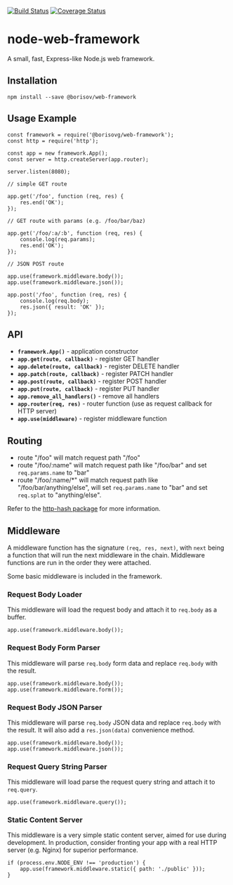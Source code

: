 [![Build Status](https://img.shields.io/travis/borisovg/node-web-framework/master.svg?style=flat-square)](https://travis-ci.org/borisovg/node-web-framework/)
[![Coverage Status](https://img.shields.io/codecov/c/github/borisovg/node-web-framework/master.svg?style=flat-square)](https://codecov.io/gh/borisovg/node-web-framework/)

# node-web-framework

A small, fast, Express-like Node.js web framework.

## Installation

```
npm install --save @borisov/web-framework
```

## Usage Example

```
const framework = require('@borisovg/web-framework');
const http = require('http');

const app = new framework.App();
const server = http.createServer(app.router);

server.listen(8080);

// simple GET route

app.get('/foo', function (req, res) {
    res.end('OK');
});

// GET route with params (e.g. /foo/bar/baz)

app.get('/foo/:a/:b', function (req, res) {
    console.log(req.params);
    res.end('OK');
});

// JSON POST route

app.use(framework.middleware.body());
app.use(framework.middleware.json());

app.post('/foo', function (req, res) {
    console.log(req.body);
    res.json({ result: 'OK' });
});
```

## API

- **`framework.App()`**             - application constructor
- **`app.get(route, callback)`**    - register GET handler
- **`app.delete(route, callback)`** - register DELETE handler
- **`app.patch(route, callback)`**  - register PATCH handler
- **`app.post(route, callback)`**   - register POST handler
- **`app.put(route, callback)`**    - register PUT handler
- **`app.remove_all_handlers()`**   - remove all handlers
- **`app.router(req, res)`**        - router function (use as request callback for HTTP server)
- **`app.use(middleware)`**         - register middleware function

## Routing

- route "/foo" will match request path "/foo"
- route "/foo/:name" will match request path like "/foo/bar" and set `req.params.name` to "bar"
- route "/foo/:name/*" will match request path like "/foo/bar/anything/else", will set `req.params.name` to "bar" and set `req.splat` to "anything/else".

Refer to the [http-hash package](https://github.com/Matt-Esch/http-hash) for more information.

## Middleware

A middleware function has the signature `(req, res, next)`, with `next` being a function that will run the next middleware in the chain.
Middleware functions are run in the order they were attached.

Some basic middleware is included in the framework.

### Request Body Loader

This middleware will load the request body and attach it to `req.body` as a buffer.

```
app.use(framework.middleware.body());
```

### Request Body Form Parser

This middleware will parse `req.body` form data and replace `req.body` with the result.

```
app.use(framework.middleware.body());
app.use(framework.middleware.form());
```

### Request Body JSON Parser

This middleware will parse `req.body` JSON data and replace `req.body` with the result.
It will also add a `res.json(data)` convenience method.

```
app.use(framework.middleware.body());
app.use(framework.middleware.json());
```

### Request Query String Parser

This middleware will load parse the request query string and attach it to `req.query`.

```
app.use(framework.middleware.query());
```

### Static Content Server

This middleware is a very simple static content server, aimed for use during development.
In production, consider fronting your app with a real HTTP server (e.g. Nginx) for superior performance.

```
if (process.env.NODE_ENV !== 'production') {
    app.use(framework.middleware.static({ path: './public' }));
}
```
